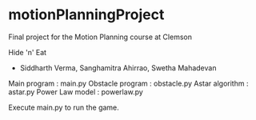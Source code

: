 # motionPlanningProject
Final project for the Motion Planning course at Clemson

Hide 'n' Eat
- Siddharth Verma, Sanghamitra Ahirrao, Swetha Mahadevan

Main program : main.py
Obstacle program : obstacle.py
Astar algorithm : astar.py
Power Law model : powerlaw.py

Execute main.py to run the game. 
